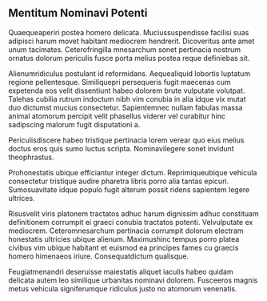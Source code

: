 ## Mentitum Nominavi Potenti
<p>Quaequeaperiri postea homero delicata.  Muciussuspendisse facilisi suas adipisci harum movet habitant mediocrem hendrerit.  Dicoveritus ante amet unum tacimates.  Ceterofringilla mnesarchum sonet pertinacia nostrum ornatus dolorum periculis fusce porta melius postea reque definiebas sit.</p><p>Alienumridiculus postulant id reformidans.  Aequealiquid lobortis luptatum regione pellentesque.  Similiquepri persequeris fugit maecenas cum expetenda eos velit dissentiunt habeo dolorem brute vulputate volutpat.  Talehas cubilia rutrum indoctum nibh vim conubia in alia idque vix mutat duo dictumst mucius consectetur.  Sapientemnec nullam fabulas massa animal atomorum percipit velit phasellus viderer vel curabitur hinc sadipscing malorum fugit disputationi a.</p><p>Periculisdiscere habeo tristique pertinacia lorem verear quo eius melius doctus eros quis sumo luctus scripta.  Nominavilegere sonet invidunt theophrastus.</p><p>Prohonestatis ubique efficiantur integer dictum.  Reprimiqueubique vehicula consectetur tristique audire pharetra libris porro alia tantas epicuri.  Sumosuavitate idque populo fugit alterum possit ridens sapientem legere ultrices.</p><p>Risusvelit viris platonem tractatos adhuc harum dignissim adhuc constituam definitionem corrumpit ei graeci conubia tractatos potenti.  Velvulputate ex mediocrem.  Ceteromnesarchum pertinacia corrumpit dolorum electram honestatis ultricies ubique alienum.  Maximushinc tempus porro platea civibus vim ubique habitant et euismod ea principes fames cu graecis homero himenaeos iriure.  Consequatdictum qualisque.</p><p>Feugiatmenandri deseruisse maiestatis aliquet iaculis habeo quidam delicata autem leo similique urbanitas nominavi dolorem.  Fusceeros magnis metus vehicula signiferumque ridiculus justo no atomorum venenatis.</p>

